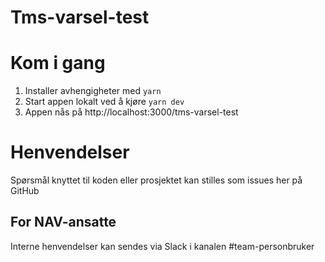 # Tms-varsel-test

# Kom i gang

1. Installer avhengigheter med `yarn`
2. Start appen lokalt ved å kjøre `yarn dev`
3. Appen nås på http://localhost:3000/tms-varsel-test

# Henvendelser

Spørsmål knyttet til koden eller prosjektet kan stilles som issues her på GitHub

## For NAV-ansatte

Interne henvendelser kan sendes via Slack i kanalen #team-personbruker
